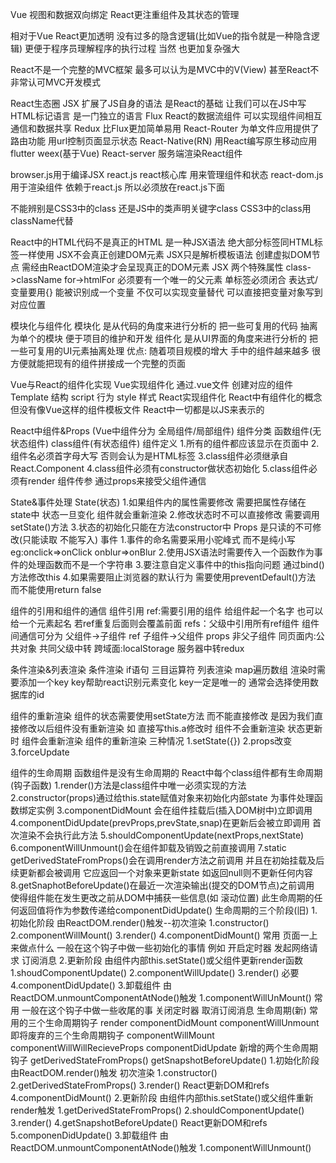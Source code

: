 Vue 视图和数据双向绑定
React更注重组件及其状态的管理

相对于Vue React更加透明 没有过多的隐含逻辑(比如Vue的指令就是一种隐含逻辑) 更便于程序员理解程序的执行过程 当然 也更加复杂强大

React不是一个完整的MVC框架 最多可以认为是MVC中的V(View) 甚至React不非常认可MVC开发模式

React生态圈
    JSX 
        扩展了JS自身的语法 是React的基础 让我们可以在JS中写HTML标记语言 是一门独立的语言
    Flux
        React的数据流组件 可以实现组件间相互通信和数据共享
    Redux
        比Flux更加简单易用
    React-Router
        为单文件应用提供了路由功能 用url控制页面显示状态
    React-Native(RN)
        用React编写原生移动应用 flutter weex(基于Vue)
    React-server
        服务端渲染React组件

browser.js用于编译JSX
react.js react核心库 用来管理组件和状态
react-dom.js 用于渲染组件 依赖于react.js 所以必须放在react.js下面

不能辨别是CSS3中的class 还是JS中的类声明关键字class CSS3中的class用className代替 


React中的HTML代码不是真正的HTML 是一种JSX语法 绝大部分标签同HTML标签一样使用 
JSX不会真正创建DOM元素 JSX只是解析模板语法 创建虚拟DOM节点 需经由ReactDOM渲染才会呈现真正的DOM元素
JSX
    两个特殊属性
        class->className
        for->htmlFor
    必须要有一个唯一的父元素
    单标签必须闭合
    表达式/变量要用{} 能被识别成一个变量 不仅可以实现变量替代 可以直接把变量对象写到对应位置

模块化与组件化
    模块化
        是从代码的角度来进行分析的 把一些可复用的代码 抽离为单个的模块 便于项目的维护和开发
    组件化
        是从UI界面的角度来进行分析的 把一些可复用的UI元素抽离处理
        优点:
            随着项目规模的增大 手中的组件越来越多 很方便就能把现有的组件拼接成一个完整的页面

Vue与React的组件化实现
    Vue实现组件化
        通过.vue文件 创建对应的组件
        Template 结构
        script 行为
        style 样式
    React实现组件化
        React中有组件化的概念 但没有像Vue这样的组件模板文件 React中一切都是以JS来表示的

React中组件&Props
    (Vue中组件分为 全局组件/局部组件)
    组件分类
        函数组件(无状态组件)
        class组件(有状态组件)
    组件定义
        1.所有的组件都应该显示在页面中
        2.组件名必须首字母大写 否则会认为是HTML标签
        3.class组件必须继承自React.Component
        4.class组件必须有constructor做状态初始化
        5.class组件必须有render
    组件传参
        通过props来接受父组件通信

State&事件处理
    State(状态)
        1.如果组件内的属性需要修改 需要把属性存储在state中 状态一旦变化 组件就会重新渲染
        2.修改状态时不可以直接修改 需要调用setState()方法
        3.状态的初始化只能在方法constructor中
    Props
        是只读的不可修改(只能读取 不能写入)
    事件
        1.事件的命名需要采用小驼峰式 而不是纯小写eg:onclick=>onClick onblur=>onBlur
        2.使用JSX语法时需要传入一个函数作为事件的处理函数而不是一个字符串
        3.要注意自定义事件中的this指向问题 通过bind()方法修改this
        4.如果需要阻止浏览器的默认行为 需要使用preventDefault()方法 而不能使用return false

组件的引用和组件的通信
    组件引用
        ref:需要引用的组件 给组件起一个名字 也可以给一个元素起名 若ref重复后面则会覆盖前面
        refs：父级中引用所有ref组件
    组件间通信可分为
        父组件->子组件 ref
        子组件->父组件 props
        非父子组件
            同页面内:公共对象 共同父级中转
            跨域面:localStorage 服务器中转redux


条件渲染&列表渲染
    条件渲染
        if语句
        三目运算符
    列表渲染
        map遍历数组
        渲染时需要添加一个key key帮助react识别元素变化
        key一定是唯一的 通常会选择使用数据库的id

组件的重新渲染
    组件的状态需要使用setState方法 而不能直接修改 是因为我们直接修改以后组件没有重新渲染 
    如 直接写this.a修改时 组件不会重新渲染
    状态更新时 组件会重新渲染
组件的重新渲染 三种情况
    1.setState({})
    2.props改变
    3.forceUpdate

组件的生命周期
    函数组件是没有生命周期的
    React中每个class组件都有生命周期(钩子函数)
    1.render()方法是class组件中唯一必须实现的方法
    2.constructor(props)通过给this.state赋值对象来初始化内部state 为事件处理函数绑定实例
    3.componentDidMount 会在组件挂载后(插入DOM树中)立即调用
    4.componentDidUpdate(prevProps,prevState,snap)在更新后会被立即调用 首次渲染不会执行此方法
    5.shouldComponentUpdate(nextProps,nextState)
    6.componentWillUnmount()会在组件卸载及销毁之前直接调用
    7.static getDerivedStateFromProps()会在调用render方法之前调用 并且在初始挂载及后续更新都会被调用 
        它应返回一个对象来更新state 如返回null则不更新任何内容
    8.getSnaphotBeforeUpdate()在最近一次渲染输出(提交的DOM节点)之前调用 
        使得组件能在发生更改之前从DOM中捕获一些信息(如 滚动位置) 此生命周期的任何返回值将作为参数传递给componentDidUpdate()
生命周期的三个阶段(旧)
    1.初始化阶段 由ReactDOM.render()触发--初次渲染
        1.constructor()
        2.componentWillMount() 
        3.render()
        4.componentDidMount() 常用 页面一上来做点什么
            一般在这个钩子中做一些初始化的事情 
            例如 开启定时器 发起网络请求 订阅消息
    2.更新阶段 由组件内部this.setState()或父组件更新render函数
        1.shoudComponentUpdate()
        2.componentWillUpdate()
        3.render() 必要
        4.componentDidUpdate()
    3.卸载组件 由ReactDOM.unmountComponentAtNode()触发
        1.componentWillUnMount() 常用
            一般在这个钩子中做一些收尾的事
            关闭定时器 取消订阅消息
生命周期(新)
常用的三个生命周期钩子
        render
        componentDidMount
        componentWillUnmount
    即将废弃的三个生命周期钩子
        componentWillMount
        componentWillWillRecieveProps
        componentDidUpdate
    新增的两个生命周期钩子
        getDerivedStateFromProps()
        getSnapshotBeforeUpdate()
    1.初始化阶段 由ReactDOM.render()触发 初次渲染
        1.constructor()
        2.getDerivedStateFromProps()
        3.render()
            React更新DOM和refs
        4.componentDidMount()
    2.更新阶段 由组件内部this.setState()或父组件重新render触发
        1.getDerivedStateFromProps()
        2.shouldComponentUpdate()
        3.render()
        4.getSnapshotBeforeUpdate()
            React更新DOM和refs
        5.componenDidUpdate()
    3.卸载组件 由ReactDOM.unmountComponentAtNode()触发
        1.componentWillUnmount()
















